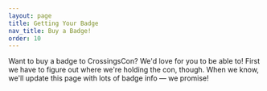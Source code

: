 ```yaml
---
layout: page
title: Getting Your Badge
nav_title: Buy a Badge!
order: 10
---
```


Want to buy a badge to CrossingsCon? We'd love for you to be able to! First we have to figure out where we're holding
the con, though. When we know, we'll update this page with lots of badge info &mdash; we promise!
